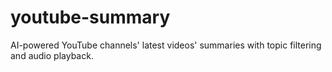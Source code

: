 # youtube-summary
AI-powered YouTube channels' latest videos' summaries with topic filtering and audio playback.
